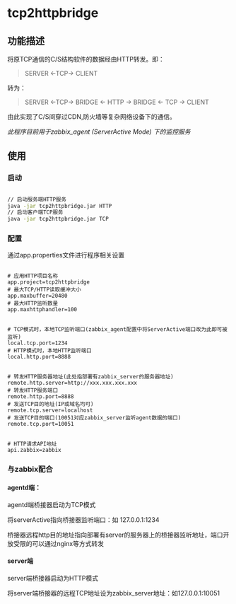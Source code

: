 # tcp2httpbridge

## 功能描述

将原TCP通信的C/S结构软件的数据经由HTTP转发。即：

> SERVER <-TCP-> CLIENT

转为：

> SERVER <-TCP-> BRIDGE <- HTTP -> BRIDGE <- TCP -> CLIENT

由此实现了C/S间穿过CDN,防火墙等复杂网络设备下的通信。

*此程序目前用于zabbix_agent (ServerActive Mode) 下的监控服务*

## 使用

### 启动


```bash

// 启动服务端HTTP服务
java -jar tcp2httpbridge.jar HTTP
// 启动客户端TCP服务
java -jar tcp2httpbridge.jar TCP

```

### 配置

通过app.properties文件进行程序相关设置

```properties

# 应用HTTP项目名称
app.project=tcp2httpbridge
# 最大TCP/HTTP读取缓冲大小
app.maxbuffer=20480
# 最大HTTP监听数量
app.maxhttphandler=100


# TCP模式时，本地TCP监听端口(zabbix_agent配置中将ServerActive端口改为此即可被监听)
local.tcp.port=1234
# HTTP模式时，本地HTTP监听端口
local.http.port=8888


# 转发HTTP服务器地址(此处指部署有zabbix_server的服务器地址)
remote.http.server=http://xxx.xxx.xxx.xxx
# 转发HTTP服务端口
remote.http.port=8888
# 发送TCP目的地址(IP或域名均可)
remote.tcp.server=localhost
# 发送TCP目的端口(10051对应zabbix_server监听agent数据的端口)
remote.tcp.port=10051


# HTTP请求API地址
api.zabbix=zabbix

```

### 与zabbix配合

#### agentd端：

agentd端桥接器启动为TCP模式

将serverActive指向桥接器监听端口：如 127.0.0.1:1234

桥接器远程http目的地址指向部署有server的服务器上的桥接器监听地址，端口开放受限的可以通过nginx等方式转发

#### server端

server端桥接器启动为HTTP模式

将server端桥接器的远程TCP地址设为zabbix_server地址：如127.0.0.1:10051
